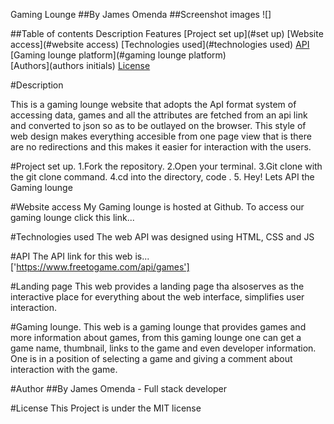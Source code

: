 Gaming Lounge ##By James Omenda
 ##Screenshot images
 ![]

##Table of contents
 Description Features 
[Project set up](#set up)
[Website access](#website access)
[Technologies used](#technologies used)
[API](#api) 
[Gaming lounge platform](#gaming lounge platform)  
[Authors](authors initials)
[License](#license)

#Description

This is a gaming lounge website that adopts the ApI format system of accessing data, games and all the attributes are fetched from an api link and converted to json so as to be outlayed on the browser. This style of web design makes everything accesible from one page view that is there are no redirections and this makes it easier for interaction with the users.

#Project set up.
1.Fork the repository.
2.Open your terminal.
3.Git clone with the git clone command.
4.cd into the directory, code .
5. Hey! Lets API the Gaming lounge

#Website access
My Gaming lounge is hosted at Github.
To access our gaming lounge click this link...

#Technologies used
The web API was designed using HTML, CSS and JS

#API
The API link for this web is...['https://www.freetogame.com/api/games']

#Landing page
This web provides a landing page tha alsoserves as the interactive place for everything about the web interface, simplifies user interaction.


#Gaming lounge.
This web is a gaming lounge that provides games and more information about games, from this gaming lounge one can get a game name, thumbnail, links to the game and even developer information. One is in a position of selecting a game and giving a comment about interaction with the game.


#Author
##By James Omenda - Full stack developer

#License
This Project is under the MIT license